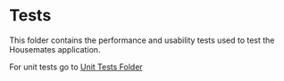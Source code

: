 # Tests

This folder contains the performance and usability tests used to test the Housemates application.

For unit tests go to [Unit Tests Folder](https://github.com/DangJustin/CapstoneProject/tree/main/src/rev0_demo/server/tests)